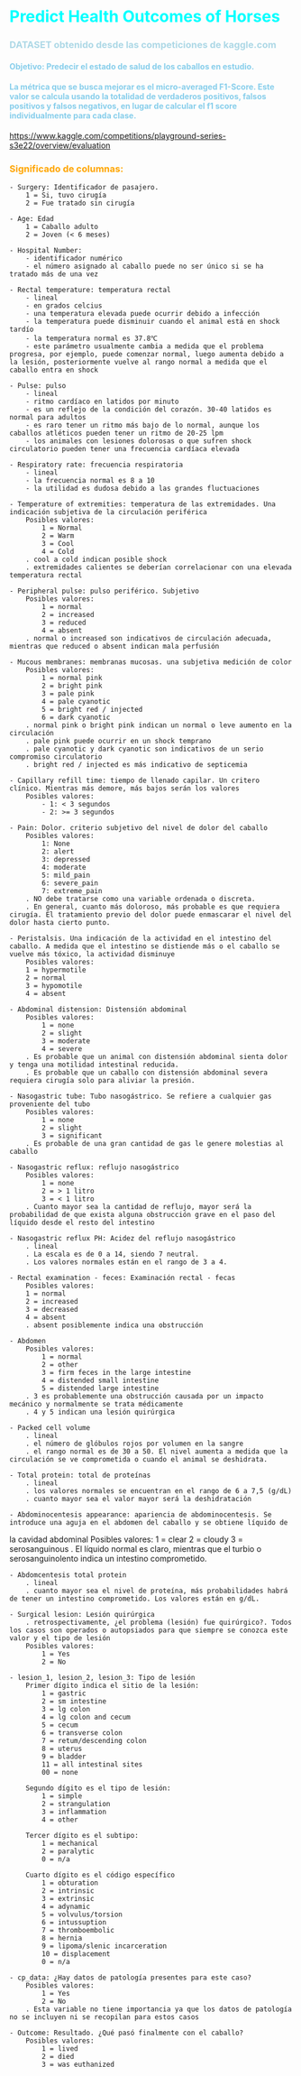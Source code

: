# <span style="color:cyan"> Predict Health Outcomes of Horses
### <span style="color:lightblue"> DATASET obtenido desde las competiciones de kaggle.com

#### <span style="color:#87CEEB"> Objetivo: Predecir el estado de salud de los caballos en estudio.

#### <span style="color:#87CEEB"> La métrica que se busca mejorar es el micro-averaged F1-Score. Este valor se calcula usando la totalidad de verdaderos positivos, falsos positivos y falsos negativos, en lugar de calcular el f1 score individualmente para cada clase.

https://www.kaggle.com/competitions/playground-series-s3e22/overview/evaluation

### <span style="color:orange"> Significado de columnas:
    - Surgery: Identificador de pasajero.
        1 = Si, tuvo cirugía
        2 = Fue tratado sin cirugía

    - Age: Edad
        1 = Caballo adulto
        2 = Joven (< 6 meses)
    
    - Hospital Number:
        - identificador numérico
        - el número asignado al caballo puede no ser único si se ha tratado más de una vez

    - Rectal temperature: temperatura rectal
        - lineal
        - en grados celcius
        - una temperatura elevada puede ocurrir debido a infección
        - la temperatura puede disminuir cuando el animal está en shock tardío
        - la temperatura normal es 37.8℃
        - este parámetro usualmente cambia a medida que el problema progresa, por ejemplo, puede comenzar normal, luego aumenta debido a la lesión, posteriormente vuelve al rango normal a medida que el caballo entra en shock

    - Pulse: pulso
        - lineal
        - ritmo cardíaco en latidos por minuto
        - es un reflejo de la condición del corazón. 30-40 latidos es normal para adultos
        - es raro tener un ritmo más bajo de lo normal, aunque los caballos atléticos pueden tener un ritmo de 20-25 lpm
        - los animales con lesiones dolorosas o que sufren shock circulatorio pueden tener una frecuencia cardíaca elevada

    - Respiratory rate: frecuencia respiratoria
        - lineal
        - la frecuencia normal es 8 a 10
        - la utilidad es dudosa debido a las grandes fluctuaciones

    - Temperature of extremities: temperatura de las extremidades. Una indicación subjetiva de la circulación periférica
        Posibles valores:
            1 = Normal
            2 = Warm
            3 = Cool
            4 = Cold
        . cool a cold indican posible shock
        . extremidades calientes se deberían correlacionar con una elevada temperatura rectal
    
    - Peripheral pulse: pulso periférico. Subjetivo
        Posibles valores:
            1 = normal
            2 = increased
            3 = reduced
            4 = absent
        . normal o increased son indicativos de circulación adecuada, mientras que reduced o absent indican mala perfusión

    - Mucous membranes: membranas mucosas. una subjetiva medición de color
        Posibles valores:
            1 = normal pink
            2 = bright pink
            3 = pale pink
            4 = pale cyanotic
            5 = bright red / injected
            6 = dark cyanotic
        . normal pink o bright pink indican un normal o leve aumento en la circulación
        . pale pink puede ocurrir en un shock temprano
        . pale cyanotic y dark cyanotic son indicativos de un serio compromiso circulatorio
        . bright red / injected es más indicativo de septicemia

    - Capillary refill time: tiempo de llenado capilar. Un critero clínico. Mientras más demore, más bajos serán los valores
        Posibles valores:
            - 1: < 3 segundos
            - 2: >= 3 segundos

    - Pain: Dolor. criterio subjetivo del nivel de dolor del caballo
        Posibles valores:
            1: None
            2: alert
            3: depressed
            4: moderate
            5: mild_pain
            6: severe_pain
            7: extreme_pain
        . NO debe tratarse como una variable ordenada o discreta.
        . En general, cuanto más doloroso, más probable es que requiera cirugía. El tratamiento previo del dolor puede enmascarar el nivel del dolor hasta cierto punto.

    - Peristalsis. Una indicación de la actividad en el intestino del caballo. A medida que el intestino se distiende más o el caballo se vuelve más tóxico, la actividad disminuye
        Posibles valores:
        1 = hypermotile
        2 = normal
        3 = hypomotile
        4 = absent
    
    - Abdominal distension: Distensión abdominal
        Posibles valores:
            1 = none
            2 = slight
            3 = moderate
            4 = severe
        . Es probable que un animal con distensión abdominal sienta dolor y tenga una motilidad intestinal reducida.
        . Es probable que un caballo con distensión abdominal severa requiera cirugía solo para aliviar la presión.

    - Nasogastric tube: Tubo nasogástrico. Se refiere a cualquier gas proveniente del tubo
        Posibles valores:
            1 = none
            2 = slight
            3 = significant
        . Es probable de una gran cantidad de gas le genere molestias al caballo

    - Nasogastric reflux: reflujo nasogástrico
        Posibles valores:
            1 = none
            2 = > 1 litro
            3 = < 1 litro
        . Cuanto mayor sea la cantidad de reflujo, mayor será la probabilidad de que exista alguna obstrucción grave en el paso del líquido desde el resto del intestino

    - Nasogastric reflux PH: Acidez del reflujo nasogástrico
        . lineal
        . La escala es de 0 a 14, siendo 7 neutral.
        . Los valores normales están en el rango de 3 a 4.

    - Rectal examination - feces: Examinación rectal - fecas
        Posibles valores:
        1 = normal
        2 = increased
        3 = decreased
        4 = absent
        . absent posiblemente indica una obstrucción
    
    - Abdomen
        Posibles valores:
            1 = normal
            2 = other
            3 = firm feces in the large intestine
            4 = distended small intestine
            5 = distended large intestine
        . 3 es probablemente una obstrucción causada por un impacto mecánico y normalmente se trata médicamente
        . 4 y 5 indican una lesión quirúrgica
    
    - Packed cell volume
        . lineal
        . el número de glóbulos rojos por volumen en la sangre
        . el rango normal es de 30 a 50. El nivel aumenta a medida que la circulación se ve comprometida o cuando el animal se deshidrata.

    - Total protein: total de proteínas
        . lineal
        . los valores normales se encuentran en el rango de 6 a 7,5 (g/dL)
        . cuanto mayor sea el valor mayor será la deshidratación

    - Abdominocentesis appearance: apariencia de abdominocentesis. Se introduce una aguja en el abdomen del caballo y se obtiene líquido de
la cavidad abdominal
        Posibles valores:
            1 = clear
            2 = cloudy
            3 = serosanguinous
        . El líquido normal es claro, mientras que el turbio o serosanguinolento indica un intestino comprometido.
    
    - Abdomcentesis total protein
        . lineal
        . cuanto mayor sea el nivel de proteína, más probabilidades habrá de tener un intestino comprometido. Los valores están en g/dL.

    - Surgical lesion: Lesión quirúrgica
        . retrospectivamente, ¿el problema (lesión) fue quirúrgico?. Todos los casos son operados o autopsiados para que siempre se conozca este valor y el tipo de lesión
        Posibles valores:
            1 = Yes
            2 = No

    - lesion_1, lesion_2, lesion_3: Tipo de lesión
        Primer dígito indica el sitio de la lesión:
            1 = gastric
            2 = sm intestine
            3 = lg colon
            4 = lg colon and cecum
            5 = cecum
            6 = transverse colon
            7 = retum/descending colon
            8 = uterus
            9 = bladder
            11 = all intestinal sites
            00 = none

        Segundo dígito es el tipo de lesión:
            1 = simple
            2 = strangulation
            3 = inflammation
            4 = other

        Tercer dígito es el subtipo:
            1 = mechanical
            2 = paralytic
            0 = n/a
        
        Cuarto dígito es el código específico
            1 = obturation
            2 = intrinsic
            3 = extrinsic
            4 = adynamic
            5 = volvulus/torsion
            6 = intussuption
            7 = thromboembolic
            8 = hernia
            9 = lipoma/slenic incarceration
            10 = displacement
            0 = n/a

    - cp_data: ¿Hay datos de patología presentes para este caso?
        Posibles valores:
            1 = Yes
            2 = No
        . Esta variable no tiene importancia ya que los datos de patología no se incluyen ni se recopilan para estos casos

    - Outcome: Resultado. ¿Qué pasó finalmente con el caballo?
        Posibles valores:
            1 = lived
            2 = died
            3 = was euthanized
